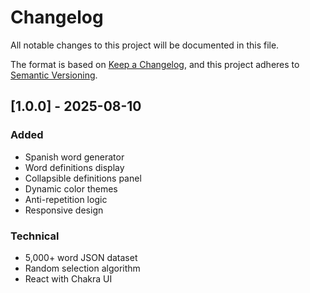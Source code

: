 # Changelog

All notable changes to this project will be documented in this file.

The format is based on [Keep a Changelog](https://keepachangelog.com/en/1.0.0/),
and this project adheres to [Semantic Versioning](https://semver.org/spec/v2.0.0.html).

## [1.0.0] - 2025-08-10

### Added
- Spanish word generator
- Word definitions display
- Collapsible definitions panel
- Dynamic color themes
- Anti-repetition logic
- Responsive design

### Technical
- 5,000+ word JSON dataset
- Random selection algorithm
- React with Chakra UI
